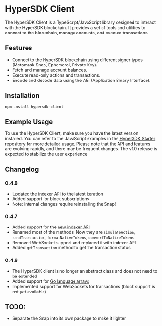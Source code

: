 # HyperSDK Client

The HyperSDK Client is a TypeScript/JavaScript library designed to interact with the HyperSDK blockchain. It provides a set of tools and utilities to connect to the blockchain, manage accounts, and execute transactions.

## Features

- Connect to the HyperSDK blockchain using different signer types (Metamask Snap, Ephemeral, Private Key).
- Fetch and manage account balances.
- Execute read-only actions and transactions.
- Encode and decode data using the ABI (Application Binary Interface).

## Installation

```bash
npm install hypersdk-client
```

## Example Usage

To use the HyperSDK Client, make sure you have the latest version installed. You can refer to the JavaScript examples in the [HyperSDK Starter](https://github.com/ava-labs/hypersdk-starter) repository for more detailed usage. Please note that the API and features are evolving rapidly, and there may be frequent changes. The v1.0 release is expected to stabilize the user experience.

## Changelog

### 0.4.8
- Updated the indexer API to the [latest iteration](https://github.com/ava-labs/hypersdk/pull/1606)
- Added support for block subscriptions
- Note: internal changes require reinstalling the Snap!

### 0.4.7
- Added support for the [new indexer API](https://github.com/ava-labs/hypersdk/pull/1597)
- Renamed most of the methods. Now they are `simulateAction`, `sendTransaction`, `formatNativeTokens`, `convertToNativeTokens`
- Removed WebSocket support and replaced it with indexer API
- Added `getTransaction` method to get the transaction status

### 0.4.6
- The HyperSDK client is no longer an abstract class and does not need to be extended
- Added support for [Go language arrays](https://github.com/ava-labs/hypersdk/pull/1587)
- Implemented support for WebSockets for transactions (block support is not yet available)

## TODO:
- Separate the Snap into its own package to make it lighter
